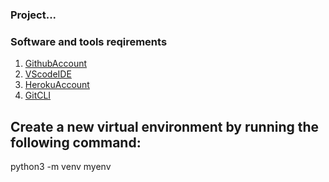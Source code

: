 ### Project...

### Software and tools reqirements

1.  [GithubAccount](https://github.com)
2.  [VScodeIDE](https://code.visualstudio.com/)
3.  [HerokuAccount](https://heroku.com)
4.  [GitCLI](https://git-scm.com/book/en/v2)

## Create a new virtual environment by running the following command:
python3 -m venv myenv